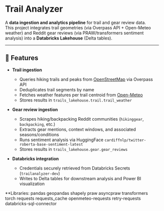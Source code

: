 # Trail Analyzer

A **data ingestion and analytics pipeline** for trail and gear review data.  
This project integrates trail geometries (via Overpass API + Open-Meteo weather) and Reddit gear reviews (via PRAW/transformers sentiment analysis) into a **Databricks Lakehouse** (Delta tables).

---

## 📌 Features

- **Trail ingestion**  
  - Queries hiking trails and peaks from [OpenStreetMap](https://www.openstreetmap.org/) via Overpass API  
  - Deduplicates trail segments by name  
  - Fetches weather features per trail centroid from [Open-Meteo](https://open-meteo.com/)  
  - Stores results in `trails_lakehouse.trail.trail_weather`

- **Gear review ingestion**  
  - Scrapes hiking/backpacking Reddit communities (`hikinggear`, `backpacking`, etc.)  
  - Extracts gear mentions, context windows, and associated seasons/conditions  
  - Runs sentiment analysis via HuggingFace `cardiffnlp/twitter-roberta-base-sentiment-latest`  
  - Stores results in `trails_lakehouse.gear.gear_reviews`

- **Databricks integration**  
  - Credentials securely retrieved from Databricks Secrets (`trailanalyzer-dev`)  
  - Writes to Delta tables for downstream analysis and Power BI visualization

  
**Libraries:
    pandas
    geopandas
    shapely
    praw
    asyncpraw
    transformers
    torch
    requests
    requests_cache
    openmeteo-requests
    retry-requests
    databricks-sql-connector
